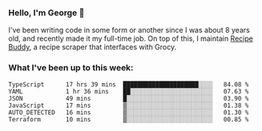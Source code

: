 ### Hello, I'm George 👋

I've been writing code in some form or another since I was about 8 years old, and recently made it my full-time job. On top of this, I maintain [Recipe Buddy](https://github.com/georgegebbett/recipe-buddy), a recipe scraper that interfaces with Grocy.  

<!--
**georgegebbett/georgegebbett** is a ✨ _special_ ✨ repository because its `README.md` (this file) appears on your GitHub profile.

Here are some ideas to get you started:

- 🔭 I’m currently working on ...
- 🌱 I’m currently learning ...
- 👯 I’m looking to collaborate on ...
- 🤔 I’m looking for help with ...
- 💬 Ask me about ...
- 📫 How to reach me: ...
- 😄 Pronouns: ...
- ⚡ Fun fact: ...
-->

### What I've been up to this week:
<!--START_SECTION:waka-->

```text
TypeScript      17 hrs 39 mins  █████████████████████░░░░   84.08 %
YAML            1 hr 36 mins    ██░░░░░░░░░░░░░░░░░░░░░░░   07.63 %
JSON            49 mins         █░░░░░░░░░░░░░░░░░░░░░░░░   03.90 %
JavaScript      17 mins         ▒░░░░░░░░░░░░░░░░░░░░░░░░   01.38 %
AUTO_DETECTED   16 mins         ▒░░░░░░░░░░░░░░░░░░░░░░░░   01.30 %
Terraform       10 mins         ▒░░░░░░░░░░░░░░░░░░░░░░░░   00.85 %
```

<!--END_SECTION:waka-->
